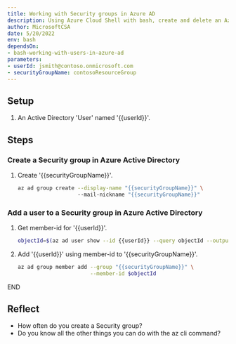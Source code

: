```yaml
---
title: Working with Security groups in Azure AD
description: Using Azure Cloud Shell with bash, create and delete an Azure Active Directory Security group
author: MicrosoftCSA
date: 5/20/2022
env: bash
dependsOn:
- bash-working-with-users-in-azure-ad
parameters:
- userId: jsmith@contoso.onmicrosoft.com
- securityGroupName: contosoResourceGroup
---
```


## Setup

1. An Active Directory 'User' named '{{userId}}'.

## Steps

### Create a Security group in Azure Active Directory

1. Create '{{securityGroupName}}'.

   ```bash
   az ad group create --display-name "{{securityGroupName}}" \ 
                      --mail-nickname "{{securityGroupName}}"
   ```

### Add a user to a Security group in Azure Active Directory

1. Get member-id for '{{userId}}'.

   ```bash
   objectId=$(az ad user show --id {{userId}} --query objectId --output tsv)
   ```

2. Add '{{userId}}' using member-id to '{{securityGroupName}}'.

   ```bash
   az ad group member add --group "{{securityGroupName}}" \
                          --member-id $objectId
   ```

END

## Reflect

- How often do you create a Security group?
- Do you know all the other things you can do with the az cli command?
